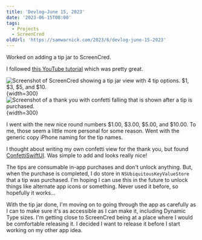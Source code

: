 ```yaml
---
title: 'Devlog—June 15, 2023'
date: '2023-06-15T08:00'
tags:
  - Projects
  - ScreenCred
oldUrl: 'https://samwarnick.com/2023/6/devlog-june-15-2023'
---
```


Worked on adding a tip jar to ScreenCred.

I followed [this YouTube tutorial](https://www.youtube.com/watch?v=azcc3bOcMVo) which was pretty great.

![Screenshot of ScreenCred showing a tip jar view with 4 tip options. $1, $3, $5, and $10.](/media/2023-06-15-tips.png){width=300}
![Screenshot of a thank you with confetti falling that is shown after a tip is purchased.](/media/2023-06-15-thank-you.png){width=300}

I went with the new nice round numbers $1.00, $3.00, $5.00, and $10.00. To me, those seem a little more personal for some reason. Went with the generic copy iPhone naming for the tip names.

I thought about writing my own confetti view for the thank you, but found [ConfettiSwiftUI](https://github.com/simibac/ConfettiSwiftUI). Was simple to add and looks really nice!

The tips are consumable in-app purchases and don't unlock anything. But, when the purchase is completed, I do store in `NSUbiquitousKeyValueStore` that a tip was purchased. I'm hoping I can use this in the future to unlock things like alternate app icons or something. Never used it before, so hopefully it works...

With the tip jar done, I'm moving on to going through the app as carefully as I can to make sure it's as accessible as I can make it, including Dynamic Type sizes. I'm getting close to ScreenCred being at a place where I would be comfortable releasing it. I decided I want to release it before I start working on my other app idea.
